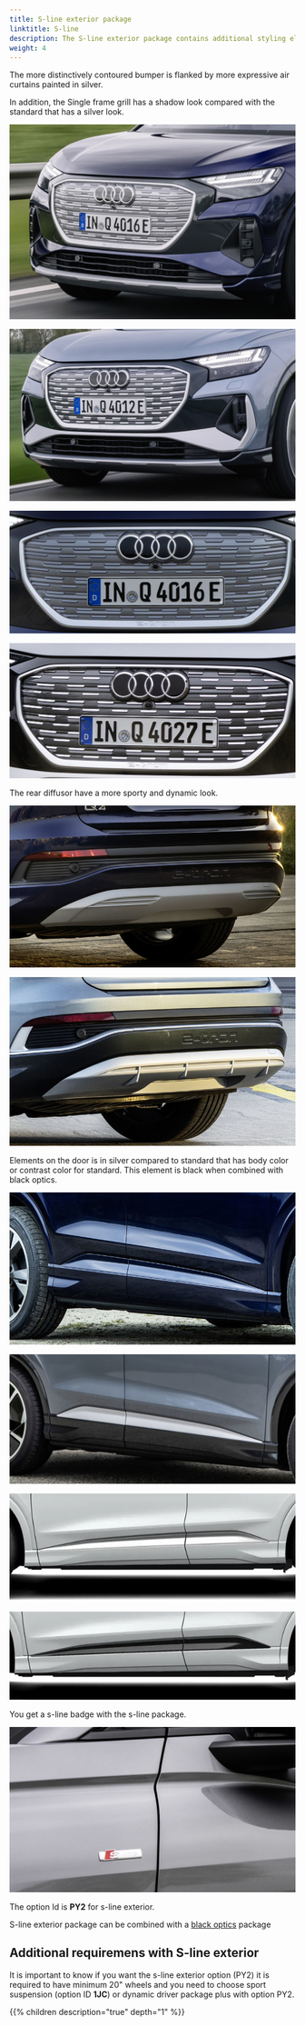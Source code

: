 ```yaml
---
title: S-line exterior package
linktitle: S-line
description: The S-line exterior package contains additional styling elements. 
weight: 4
---
```




The more distinctively contoured bumper is flanked by more expressive air curtains painted in silver.

In addition, the Single frame grill has a shadow look compared with the standard that has a silver look.

![Standard front](standard-front.jpg "Standard front")

![Florett Silver](s-line-front.jpg "S-line front ")

![Standard single frame grill](standard-singleframe.jpg "standard single frame grill with silver styling")

![Shadow single frame grill](s-line-singleframe.jpg "s-line single frame grill with shadow styling")

The rear diffusor have a more sporty and dynamic look.

![Standard diffusor](standard-diffusor.jpg "Standard rear")

![S-line diffusor](s-line-diffusor.jpg "S-Line rear with more sporty diffusor")

Elements on the door is in silver compared to standard that has body color or contrast color for standard.
This element is black when combined with black optics.

![Standard side](standard-side.jpg "Standard side with full body color")

![S-line side](s-line-side.jpg "S-line side with silver body element with contrast color")

![S-line side](s-line-side-fullbody.jpg "S-line side full body color with silver element")

![S-line side](s-line-side-fullbody-blackoptics.jpg "S-line side with black optics and full body color with black element ")

You get a s-line badge with the s-line package.

![s-line-badge](s-line-badge.jpg "s-line badge")

The option Id is **PY2** for s-line exterior.

S-line exterior package can be combined with a [black optics](/models/q4-e-tron/exterior/styling/#black-optics) package

## Additional requiremens with S-line exterior

It is important to know if you want the s-line exterior option (PY2) it is required to have minimum 20" wheels and
you need to choose sport suspension (option ID **1JC**) or dynamic driver package plus with option PY2.


{{% children description="true" depth="1" %}}
